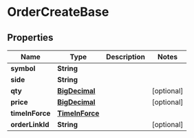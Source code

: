 # OrderCreateBase

## Properties
Name | Type | Description | Notes
------------ | ------------- | ------------- | -------------
**symbol** | **String** |  | 
**side** | **String** |  | 
**qty** | [**BigDecimal**](BigDecimal.md) |  |  [optional]
**price** | [**BigDecimal**](BigDecimal.md) |  |  [optional]
**timeInForce** | [**TimeInForce**](TimeInForce.md) |  | 
**orderLinkId** | **String** |  |  [optional]
